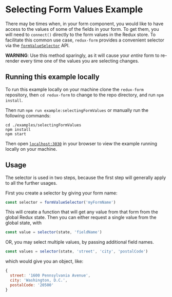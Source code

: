 # Selecting Form Values Example

There may be times when, in your form component, you would like to have access to the values of 
some of the fields in your form. To get them, you will need to `connect()` directly to the form
values in the Redux store. To facilitate this common use case, `redux-form` provides a convenient
selector via the 
[`formValueSelector`](http://redux-form.com/6.0.4/docs/api/FormValueSelector.md/)
API.

**WARNING**: Use this method sparingly, as it will cause your _entire_ form to re-render every 
time one of the values you are selecting changes.

## Running this example locally

To run this example locally on your machine clone the `redux-form` repository,
then `cd redux-form` to change to the repo directory, and run `npm install`.

Then run `npm run example:selectingFormValues` or manually run the
following commands:
```
cd ./examples/selectingFormValues
npm install
npm start
```

Then open [`localhost:3030`](http://localhost:3030) in your
browser to view the example running locally on your machine.

## Usage

The selector is used in two steps, because the first step will generally apply to all the further
usages.

First you create a selector by giving your form name:

```js
const selector = formValueSelector('myFormName')
```

This will create a function that will get any value from that form from the global Redux state.
Then you can either request a single value from the global state, with

```js
const value = selector(state, 'fieldName')
```

OR, you may select multiple values, by passing additional field names.

```js
const values = selector(state, 'street', 'city', 'postalCode')
```

which would give you an object, like:

```js
{
  street: '1600 Pennsylvania Avenue',
  city: 'Washington, D.C.',
  postalCode: '20500'
}
```
